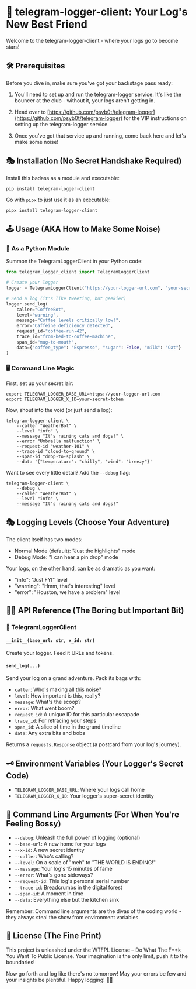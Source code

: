 # 🚀 telegram-logger-client: Your Log's New Best Friend

Welcome to the telegram-logger-client - where your logs go to become stars!

## 🛠 Prerequisites

Before you dive in, make sure you've got your backstage pass ready:

1. You'll need to set up and run the telegram-logger service. It's like the bouncer at the club - without it, your logs aren't getting in.

2. Head over to [https://github.com/psyb0t/telegram-logger](https://github.com/psyb0t/telegram-logger) for the VIP instructions on setting up the telegram-logger service.

3. Once you've got that service up and running, come back here and let's make some noise!

## 🎭 Installation (No Secret Handshake Required)

Install this badass as a module and executable:

```shell
pip install telegram-logger-client
```

Go with `pipx` to just use it as an executable:

```shell
pipx install telegram-logger-client
```

## 🕹️ Usage (AKA How to Make Some Noise)

### 🐍 As a Python Module

Summon the TelegramLoggerClient in your Python code:

```python
from telegram_logger_client import TelegramLoggerClient

# Create your logger
logger = TelegramLoggerClient("https://your-logger-url.com", "your-secret-token")

# Send a log (it's like tweeting, but geekier)
logger.send_log(
    caller="CoffeeBot",
    level="warning",
    message="Coffee levels critically low!",
    error="Caffeine deficiency detected",
    request_id="coffee-run-42",
    trace_id="from-bed-to-coffee-machine",
    span_id="mug-to-mouth",
    data={"coffee_type": "Espresso", "sugar": False, "milk": "Oat"}
)
```

### 🖥️ Command Line Magic

First, set up your secret lair:

```shell
export TELEGRAM_LOGGER_BASE_URL=https://your-logger-url.com
export TELEGRAM_LOGGER_X_ID=your-secret-token
```

Now, shout into the void (or just send a log):

```shell
telegram-logger-client \
    --caller "WeatherBot" \
    --level "info" \
    --message "It's raining cats and dogs!" \
    --error "Umbrella malfunction" \
    --request-id "weather-101" \
    --trace-id "cloud-to-ground" \
    --span-id "drop-to-splash" \
    --data '{"temperature": "chilly", "wind": "breezy"}'
```

Want to see every little detail? Add the `--debug` flag:

```shell
telegram-logger-client \
    --debug \
    --caller "WeatherBot" \
    --level "info" \
    --message "It's raining cats and dogs!"
```

## 🎭 Logging Levels (Choose Your Adventure)

The client itself has two modes:

- Normal Mode (default): "Just the highlights" mode
- Debug Mode: "I can hear a pin drop" mode

Your logs, on the other hand, can be as dramatic as you want:

- "info": "Just FYI" level
- "warning": "Hmm, that's interesting" level
- "error": "Houston, we have a problem" level

## 🧙‍♂️ API Reference (The Boring but Important Bit)

### 🔮 TelegramLoggerClient

#### `__init__(base_url: str, x_id: str)`

Create your logger. Feed it URLs and tokens.

#### `send_log(...)`

Send your log on a grand adventure. Pack its bags with:

- `caller`: Who's making all this noise?
- `level`: How important is this, really?
- `message`: What's the scoop?
- `error`: What went boom?
- `request_id`: A unique ID for this particular escapade
- `trace_id`: For retracing your steps
- `span_id`: A slice of time in the grand timeline
- `data`: Any extra bits and bobs

Returns a `requests.Response` object (a postcard from your log's journey).

## 🗝️ Environment Variables (Your Logger's Secret Code)

- `TELEGRAM_LOGGER_BASE_URL`: Where your logs call home
- `TELEGRAM_LOGGER_X_ID`: Your logger's super-secret identity

## 🎲 Command Line Arguments (For When You're Feeling Bossy)

- `--debug`: Unleash the full power of logging (optional)
- `--base-url`: A new home for your logs
- `--x-id`: A new secret identity
- `--caller`: Who's calling?
- `--level`: On a scale of "meh" to "THE WORLD IS ENDING!"
- `--message`: Your log's 15 minutes of fame
- `--error`: What's gone sideways?
- `--request-id`: This log's personal serial number
- `--trace-id`: Breadcrumbs in the digital forest
- `--span-id`: A moment in time
- `--data`: Everything else but the kitchen sink

Remember: Command line arguments are the divas of the coding world - they always steal the show from environment variables.

## 📜 License (The Fine Print)

This project is unleashed under the WTFPL License – Do What The F\*\*k You Want To Public License. Your imagination is the only limit, push it to the boundaries!

Now go forth and log like there's no tomorrow! May your errors be few and your insights be plentiful. Happy logging! 📝🚀
